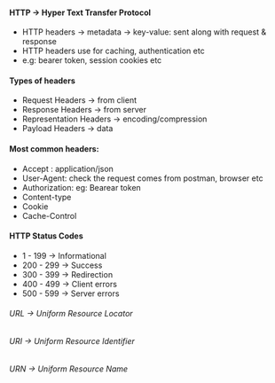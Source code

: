 #### HTTP -> Hyper Text Transfer Protocol

- HTTP headers -> metadata -> key-value: sent along with request & response
- HTTP headers use for caching, authentication etc
- e.g: bearer token, session cookies etc

#### Types of headers

- Request Headers -> from client
- Response Headers -> from server
- Representation Headers -> encoding/compression
- Payload Headers -> data

#### Most common headers:

- Accept : application/json
- User-Agent: check the request comes from postman, browser etc
- Authorization: eg: Bearear token
- Content-type
- Cookie
- Cache-Control

#### HTTP Status Codes

- 1 - 199 -> Informational
- 200 - 299 -> Success
- 300 - 399 -> Redirection
- 400 - 499 -> Client errors
- 500 - 599 -> Server errors

###### URL -> Uniform Resource Locator

###### URI -> Uniform Resource Identifier

###### URN -> Uniform Resource Name

